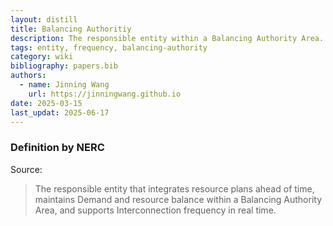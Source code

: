```yaml
---
layout: distill
title: Balancing Authoritiy
description: The responsible entity within a Balancing Authority Area.
tags: entity, frequency, balancing-authority
category: wiki
bibliography: papers.bib
authors:
  - name: Jinning Wang
    url: https://jinningwang.github.io
date: 2025-03-15
last_updat: 2025-06-17
---
```


### Definition by NERC

Source: <d-cite key="nerc2024glossary"></d-cite>

> The responsible entity that integrates resource plans ahead of time, maintains Demand and resource balance within a Balancing Authority Area, and supports Interconnection frequency in real time.
